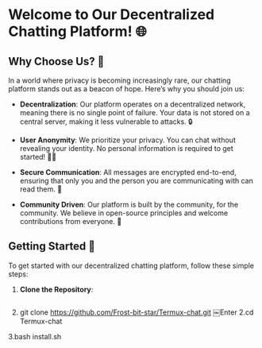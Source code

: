 # Welcome to Our Decentralized Chatting Platform! 🌐

## Why Choose Us? 🤔
In a world where privacy is becoming increasingly rare, our chatting platform stands out as a beacon of hope. Here’s why you should join us:

- **Decentralization**: Our platform operates on a decentralized network, meaning there is no single point of failure. Your data is not stored on a central server, making it less vulnerable to attacks. 🔒
  
- **User Anonymity**: We prioritize your privacy. You can chat without revealing your identity. No personal information is required to get started! 🕵️‍♂️

- **Secure Communication**: All messages are encrypted end-to-end, ensuring that only you and the person you are communicating with can read them. 🔑

- **Community Driven**: Our platform is built by the community, for the community. We believe in open-source principles and welcome contributions from everyone. 🤝

## Getting Started 🚀
To get started with our decentralized chatting platform, follow these simple steps:

1. **Clone the Repository**:
   ```bash
  1. git clone https://github.com/Frost-bit-star/Termux-chat.git
￼Enter
2.cd Termux-chat

3.bash install.sh
